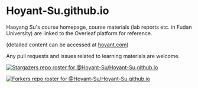 # Hoyant-Su.github.io
Haoyang Su's course homepage, course materials (lab reports etc. in Fudan University) are linked to the Overleaf platform for reference.

(detailed content can be accessed at <a href = "hoyant.com">hoyant.com</a>)

Any pull requests and issues related to learning materials are welcome.

[![Stargazers repo roster for @Hoyant-Su/Hoyant-Su.github.io](https://reporoster.com/stars/Hoyant-Su/Hoyant-Su.github.io)](https://github.com/Hoyant-Su/Hoyant-Su.github.io/stargazers)

[![Forkers repo roster for @Hoyant-Su/Hoyant-Su.github.io](https://reporoster.com/forks/Hoyant-Su/Hoyant-Su.github.io)](https://github.com/Hoyant-Su/Hoyant-Su.github.io/network/members)
